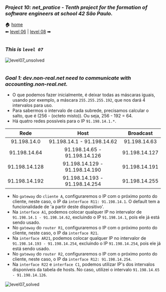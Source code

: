 ### _Project 10: net_pratice - Tenth project for the formation of software engineers at school 42 São Paulo._

🏠 [home](https://github.com/Vinicius-Santoro/42-formation-lvl2-10.net_pratice)<br>
⬅ [level 06](https://github.com/Vinicius-Santoro/42-formation-lvl2-10.net_pratice/blob/main/readmes/level06.md) | [level 08](https://github.com/Vinicius-Santoro/42-formation-lvl2-10.net_pratice/blob/main/readmes/level08.md) ➡
<h1></h1>

### _This is `level 07`_

![level07_unsolved](https://user-images.githubusercontent.com/83036509/200404670-bc52afe3-c0f7-45b7-af11-5b0b0fbc5624.png)

<h1></h1>

### _Goal 1: dev.non-real.net need to communicate with accounting.non-real.net._
- O que podemos fazer inicialmente, é deixar todas as máscaras iguais, usando por exemplo, a máscara `255.255.255.192`, que nos dará 4 intervalos para uso.
- Para sabermos o intervalo de cada subrede, precisamos calcular o salto, que é (256 - (octeto misto)). Ou seja, 256 - 192 = 64.
- Há quatro redes possíveis para o IP `91.198.14.1.*`.

<!--
<table>
    <thead>
        <tr align="center">
            <td align="center"><strong>Rede</strong></td>
            <td align="center"><strong>Host</strong></td>
            <td align="center"><strong>Broadcast</strong></td>
        </tr>
        <tr>
            <td align="center">91.198.14.0</td>
            <td align="center">91.198.14.1 - 91.198.14.62</td>
            <td align="center">	91.198.14.63</td>
        </tr>
         <tr>
            <td align="center">91.198.14.64</td>
            <td align="center">91.198.14.65 - 91.198.14.126</td>
            <td align="center">91.198.14.127</td>
        </tr>
        <tr>
            <td align="center">91.198.14.128</td>
            <td align="center">91.198.14.129 - 91.198.14.190</td>
            <td align="center">	91.198.14.191</td>
        </tr>
        <tr>
            <td align="center">91.198.14.192</td>
            <td align="center">91.198.14.193 - 91.198.14.254</td>
            <td align="center">91.198.14.255</td>
        </tr>
    </thead>
</table>
-->

<div align="center">
    
| Rede     |      Host     |  Broadcast |
|:----------:|:-------------:|:------:|
| 91.198.14.0 |  91.198.14.1 - 91.198.14.62 | 91.198.14.63 |
| 91.198.14.64 |  91.198.14.65 - 91.198.14.126 | 91.198.14.127 |
| 91.198.14.128 |  91.198.14.129 - 91.198.14.190 | 91.198.14.191 |
| 91.198.14.192 |  91.198.14.193 - 91.198.14.254 | 91.198.14.255 |

</div>

- No `gateway` do `cliente A`, configuraremos o IP com o próximo ponto do cliente, neste caso, o IP da `interface R11: 91.198.14.1`. O default tem a funcionalidade de 'a partir deste dispositivo'.
- Na `interface A1`, podemos colocar qualquer IP no intervalor de `91.198.14.1 - 91.198.14.62`, excluindo o IP `91.198.14.1`, pois ele já está sendo usado.
- No `gateway` do `router R1`, configuraremos o IP com o próximo ponto do cliente, neste caso, o IP da `interface R21`.
- Na `interface AR21`, podemos colocar qualquer IP no intervalor de `91.198.14.193 - 91.198.14.254`, excluindo o IP `91.198.14.254`, pois ele já está sendo usado.
- No `gateway` do `router R2`, configuraremos o IP com o próximo ponto do cliente, neste caso, o IP da `interface R12: 91.198.14.254`.
- Na `interface R22` e `interface C1`, podemos utilizar IP's dos intervalos disponíveis da tabela de hosts. No caso, utilizei o intervalo `91.198.14.65 - 91.198.14.126`.

![level07_solved](https://user-images.githubusercontent.com/83036509/200404408-c05510ed-f94e-45ef-8746-5ffc7dbfd731.png)
